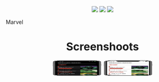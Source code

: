 <!-- Contacts -->
<p align="center">
    <img src="https://img.shields.io/static/v1?label=Swift&message=5.0&style=plastic&logo=appveyo">
    <img src="https://img.shields.io/static/v1?label=Minimum iOS version&message=13.2&color=2867B2&style=plastic&logo=appveyor">
    <img src="https://img.shields.io/static/v1?label=Architecture&message=MVVM-C&color=F76831&style=plastic&logo=appveyo">
</p>

<p>
Marvel
</p>

<h1 align="center">Screenshoots</h1>

<p align="center">
  <img src="./images/hulk_darkmode.png"  width="129" height="40">
  <img src="./images/hulk.png"  width="129" height="40">
</p>
